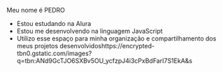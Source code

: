 Meu nome é PEDRO
- Estou estudando na Alura
- Estou me desenvolvendo na linguagem JavaScript
- Utilizo esse espaço para minha organização e
compartilhamento dos meus projetos desenvolvidoshttps://encrypted-tbn0.gstatic.com/images?q=tbn:ANd9GcTJO6SXBv5OU_ycfzpJ4i3cPxBdFarI7S1EkA&s
